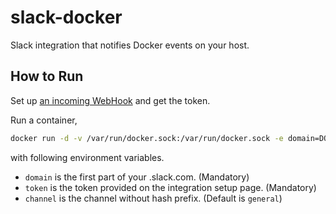 # slack-docker

Slack integration that notifies Docker events on your host.


## How to Run

Set up [an incoming WebHook](https://my.slack.com/services/new/incoming-webhook) and get the token.

Run a container,

```sh
docker run -d -v /var/run/docker.sock:/var/run/docker.sock -e domain=DOMAIN -e token=TOKEN -e channel=infra int128/slack-docker
```

with following environment variables.

* `domain` is the first part of your .slack.com. (Mandatory)
* `token` is the token provided on the integration setup page. (Mandatory)
* `channel` is the channel without hash prefix. (Default is `general`)

